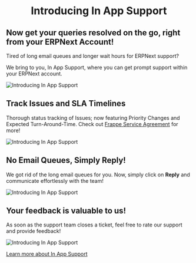 # <center>Introducing In App Support</center>

## Now get your queries resolved on the go, right from your ERPNext Account!

Tired of long email queues and longer wait hours for ERPNext support? 

We bring to you, In App Support, where you can get prompt support within your ERPNext account.

![Introducing In App Support](/docs/assets/img/in-app-support/in-app-support-img-2.png)

## Track Issues and SLA Timelines

Thorough status tracking of Issues; now featuring Priority Changes and Expected Turn-Around-Time. Check out [Frappe Service Agreement](https://erpnext.com/support-sla) for more!

![Introducing In App Support](/docs/assets/img/in-app-support/in-app-support-img-3.png)

## No Email Queues, Simply Reply!

We got rid of the long email queues for you. Now, simply click on **Reply** and communicate effortlessly with the team!

![Introducing In App Support](/docs/assets/img/in-app-support/in-app-support-1.gif)

## Your feedback is valuable to us! 

As soon as the support team closes a ticket, feel free to rate our support and provide feedback!

![Introducing In App Support](/docs/assets/img/in-app-support/in-app-support-5.gif)

[Learn more about In App Support](/in-app-support)
